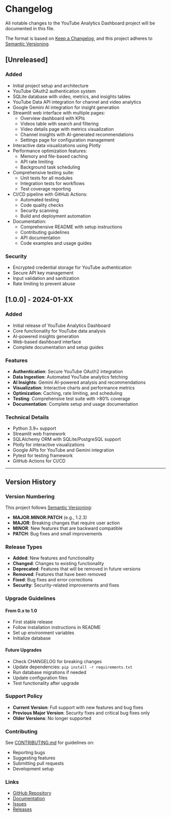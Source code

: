 # Changelog

All notable changes to the YouTube Analytics Dashboard project will be documented in this file.

The format is based on [Keep a Changelog](https://keepachangelog.com/en/1.0.0/),
and this project adheres to [Semantic Versioning](https://semver.org/spec/v2.0.0.html).

## [Unreleased]

### Added
- Initial project setup and architecture
- YouTube OAuth2 authentication system
- SQLite database with video, metrics, and insights tables
- YouTube Data API integration for channel and video analytics
- Google Gemini AI integration for insight generation
- Streamlit web interface with multiple pages:
  - Overview dashboard with KPIs
  - Videos table with search and filtering
  - Video details page with metrics visualization
  - Channel insights with AI-generated recommendations
  - Settings page for configuration management
- Interactive data visualizations using Plotly
- Performance optimization features:
  - Memory and file-based caching
  - API rate limiting
  - Background task scheduling
- Comprehensive testing suite:
  - Unit tests for all modules
  - Integration tests for workflows
  - Test coverage reporting
- CI/CD pipeline with GitHub Actions:
  - Automated testing
  - Code quality checks
  - Security scanning
  - Build and deployment automation
- Documentation:
  - Comprehensive README with setup instructions
  - Contributing guidelines
  - API documentation
  - Code examples and usage guides

### Security
- Encrypted credential storage for YouTube authentication
- Secure API key management
- Input validation and sanitization
- Rate limiting to prevent abuse

## [1.0.0] - 2024-01-XX

### Added
- Initial release of YouTube Analytics Dashboard
- Core functionality for YouTube data analysis
- AI-powered insights generation
- Web-based dashboard interface
- Complete documentation and setup guides

### Features
- **Authentication**: Secure YouTube OAuth2 integration
- **Data Ingestion**: Automated YouTube analytics fetching
- **AI Insights**: Gemini AI-powered analysis and recommendations
- **Visualization**: Interactive charts and performance metrics
- **Optimization**: Caching, rate limiting, and scheduling
- **Testing**: Comprehensive test suite with >80% coverage
- **Documentation**: Complete setup and usage documentation

### Technical Details
- Python 3.9+ support
- Streamlit web framework
- SQLAlchemy ORM with SQLite/PostgreSQL support
- Plotly for interactive visualizations
- Google APIs for YouTube and Gemini integration
- Pytest for testing framework
- GitHub Actions for CI/CD

---

## Version History

### Version Numbering
This project follows [Semantic Versioning](https://semver.org/):
- **MAJOR.MINOR.PATCH** (e.g., 1.2.3)
- **MAJOR**: Breaking changes that require user action
- **MINOR**: New features that are backward compatible
- **PATCH**: Bug fixes and small improvements

### Release Types
- **Added**: New features and functionality
- **Changed**: Changes to existing functionality
- **Deprecated**: Features that will be removed in future versions
- **Removed**: Features that have been removed
- **Fixed**: Bug fixes and error corrections
- **Security**: Security-related improvements and fixes

### Upgrade Guidelines

#### From 0.x to 1.0
- First stable release
- Follow installation instructions in README
- Set up environment variables
- Initialize database

#### Future Upgrades
- Check CHANGELOG for breaking changes
- Update dependencies: `pip install -r requirements.txt`
- Run database migrations if needed
- Update configuration files
- Test functionality after upgrade

### Support Policy

- **Current Version**: Full support with new features and bug fixes
- **Previous Major Version**: Security fixes and critical bug fixes only
- **Older Versions**: No longer supported

### Contributing

See [CONTRIBUTING.md](CONTRIBUTING.md) for guidelines on:
- Reporting bugs
- Suggesting features
- Submitting pull requests
- Development setup

### Links

- [GitHub Repository](https://github.com/your-username/foundryx)
- [Documentation](README.md)
- [Issues](https://github.com/your-username/foundryx/issues)
- [Releases](https://github.com/your-username/foundryx/releases)